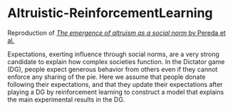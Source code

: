 # Altruistic-ReinforcementLearning

Reproduction of [*The emergence of altruism as a social norm* by Pereda et al.](https://www.nature.com/articles/s41598-017-07712-9)

Expectations, exerting influence through social norms, are a very strong candidate to explain how complex societies 
function. In the Dictator game (DG), people expect generous behavior from others even if they cannot enforce any sharing 
of the pie. Here we assume that people donate following their expectations, and that they update their expectations after 
playing a DG by reinforcement learning to construct a model that explains the main experimental results in the DG.

